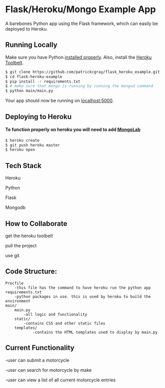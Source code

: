 # Flask/Heroku/Mongo Example App

A barebones Python app using the Flask framework, which can easily be deployed to Heroku.

## Running Locally

Make sure you have Python [installed properly](http://install.python-guide.org).  Also, install the [Heroku Toolbelt](https://toolbelt.heroku.com/).

```sh
$ git clone https://github.com/patrickcgray/flask_heroku_example.git
$ cd flask-heroku-example
$ pip install -r requirements.txt
$ # make sure that mongo is running by running the mongod command
$ python main/main.py
```

Your app should now be running on [localhost:5000](http://localhost:5000/).

## Deploying to Heroku
#### To function properly on heroku you will need to add [MongoLab](https://mongolab.com/)

```sh
$ heroku create
$ git push heroku master
$ heroku open
```

## Tech Stack
Heroku

Python

Flask

Mongodb

## How to Collaborate
get the heroku toolbelt

pull the project

use git

## Code Structure:
	Procfile
		-this file has the command to have heroku run the python app
	requirements.txt
		-python packages in use. this is used by heroku to build the environment
	main/
  	    main.py
  		    -all logic and functionality
  	    static/
  		    -contains CSS and other static files
  	    templates/
  	    	    -contains the HTML templates used to display by main.py
	

## Current Functionality
-user can submit a motorcycle

-user can search for motorcycle by make

-user can view a list of all current motorcycle entries
